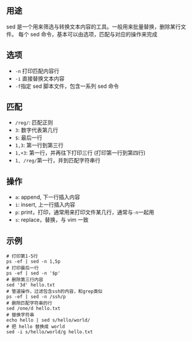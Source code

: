 ## 用途
sed 是一个用来筛选与转换文本内容的工具。一般用来批量替换，删除某行文件。
每个 sed 命令，基本可以由选项，匹配与对应的操作来完成
## 选项
* `-n` 打印匹配内容行
* `-i` 直接替换文本内容
* `-f`指定 sed 脚本文件，包含一系列 sed 命令
## 匹配
*   `/reg/`: 匹配正则
*   `3`: 数字代表第几行
*   `$`: 最后一行
*   `1,3`: 第一行到第三行
*   `1,+3`: 第一行，并再往下打印三行 (打印第一行到第四行)
*   `1, /reg/`第一行，并到匹配字符串行
## 操作
*   `a`: append, 下一行插入内容
*   `i`: insert, 上一行插入内容
*   `p`: print，打印，通常用来打印文件某几行，通常与`-n`一起用
*   `s`: replace，替换，与 vim 一致
## 示例
```
# 打印第1-5行
ps -ef | sed -n 1,5p
# 打印最后一行
ps -ef | sed -n '$p'
# 删除第三行内容
sed '3d' hello.txt
# 管道操作，过滤包含ssh的内容，和grep类似
ps -ef | sed -n /ssh/p
# 删除匹配字符串的行
sed /one/d hello.txt
# 替换字符串
echo hello | sed s/hello/world/
# 把 hello 替换成 world
sed -i s/hello/world/g hello.txt
```